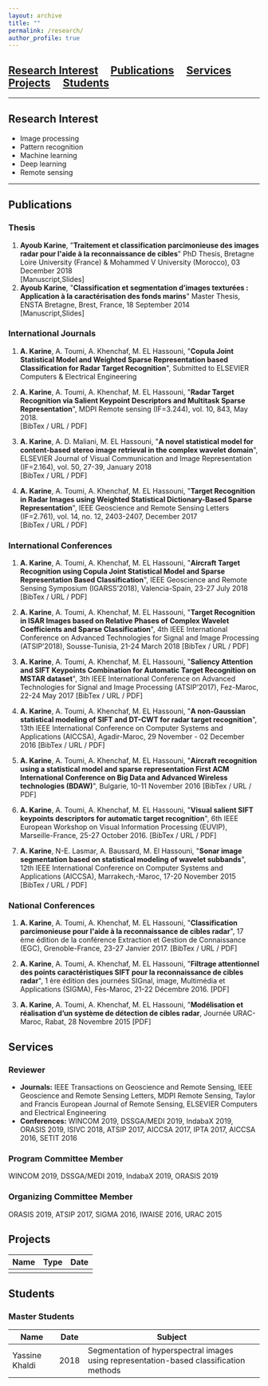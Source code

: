 ```yaml
---
layout: archive
title: ""
permalink: /research/
author_profile: true
---
```


## [Research Interest](#research-interest) &nbsp; &nbsp; [Publications](#publications) &nbsp; &nbsp; [Services](#services) &nbsp; &nbsp; [Projects](#projects) &nbsp; &nbsp; [Students](#students) 

---
## Research Interest
* Image processing  
* Pattern recognition
* Machine learning 
* Deep learning
* Remote sensing

---
## Publications

### Thesis
1. **Ayoub Karine**, "**Traitement et classification parcimonieuse des images radar pour l'aide à la reconnaissance de cibles**" 
PhD Thesis, Bretagne Loire University (France) & Mohammed V University (Morocco), 03 December 2018  
[Manuscript,Slides] 
2. **Ayoub Karine**, "**Classification et segmentation d’images texturées : Application à la caractérisation des fonds marins**" 
Master Thesis, ENSTA Bretagne, Brest, France, 18 September 2014  
[Manuscript,Slides]

### International Journals
1. **A. Karine**, A. Toumi, A. Khenchaf, M. EL Hassouni, "**Copula Joint Statistical Model and Weighted Sparse Representation based Classification for Radar Target Recognition**", Submitted to ELSEVIER Computers & Electrical Engineering 

2. **A. Karine**, A. Toumi, A. Khenchaf, M. EL Hassouni, "**Radar Target Recognition via Salient Keypoint Descriptors and Multitask Sparse Representation**", MDPI Remote sensing (IF=3.244), vol. 10, 843, May 2018.  
[BibTex / URL / PDF]  

3. **A. Karine**, A. D. Maliani, M. EL Hassouni, "**A novel statistical model for content-based stereo image retrieval in the complex wavelet domain**", ELSEVIER Journal of Visual Communication and Image Representation (IF=2.164), vol. 50, 27-39, January 2018  
[BibTex / URL / PDF]  

4. **A. Karine**, A. Toumi, A. Khenchaf, M. EL Hassouni, "**Target Recognition in Radar Images using Weighted Statistical Dictionary-Based Sparse Representation**", IEEE Geoscience and Remote Sensing Letters (IF=2.761), vol. 14, no. 12, 2403-2407, December 2017  
[BibTex / URL / PDF]  

### International Conferences
1. **A. Karine**, A. Toumi, A. Khenchaf, M. EL Hassouni, "**Aircraft Target Recognition using Copula Joint Statistical Model and Sparse Representation Based Classification**", IEEE Geoscience and Remote Sensing Symposium (IGARSS’2018), Valencia-Spain, 23-27 July 2018
[BibTex / URL / PDF]  

2. **A. Karine**, A. Toumi, A. Khenchaf, M. EL Hassouni, "**Target Recognition in ISAR Images based on Relative Phases of Complex Wavelet Coefficients and Sparse Classification**", 4th IEEE International Conference on Advanced Technologies for Signal and Image Processing (ATSIP’2018), Sousse-Tunisia, 21-24 March 2018
[BibTex / URL / PDF]  

3. **A. Karine**, A. Toumi, A. Khenchaf, M. EL Hassouni, "**Saliency Attention and SIFT Keypoints Combination for Automatic Target Recognition on MSTAR dataset**", 3th IEEE International Conference on Advanced Technologies for Signal and Image Processing (ATSIP’2017), Fez-Maroc, 22-24 May 2017
[BibTex / URL / PDF]  

4. **A. Karine**, A. Toumi, A. Khenchaf, M. EL Hassouni, "**A non-Gaussian statistical modeling of SIFT and DT-CWT for radar target recognition**", 13th IEEE International Conference on Computer Systems and Applications (AICCSA), Agadir-Maroc, 29 November - 02 December 2016 
[BibTex / URL / PDF]  

5. **A. Karine**, A. Toumi, A. Khenchaf, M. EL Hassouni, "**Aircraft recognition using a statistical model and sparse representation 
First ACM International Conference on Big Data and Advanced Wireless technologies (BDAW)**", Bulgarie, 10-11 November 2016
[BibTex / URL / PDF]  

6. **A. Karine**, A. Toumi, A. Khenchaf, M. EL Hassouni, "**Visual salient SIFT keypoints descriptors for automatic target recognition**", 
6th IEEE European Workshop on Visual Information Processing (EUVIP), Marseille-France, 25-27 October 2016. 
[BibTex / URL / PDF]  

7. **A. Karine**, N-E. Lasmar, A. Baussard, M. El Hassouni, "**Sonar image segmentation based on statistical modeling of wavelet subbands**", 12th IEEE International Conference on Computer Systems and Applications (AICCSA), Marrakech,-Maroc, 17-20 November 2015
[BibTex / URL / PDF]  

### National Conferences
1. **A. Karine**, A. Toumi, A. Khenchaf, M. EL Hassouni, "**Classification parcimonieuse pour l'aide à la reconnaissance de cibles radar**", 
17 ème édition de la conférence Extraction et Gestion de Connaissance (EGC), Grenoble-France, 23-27 Janvier 2017. 
[BibTex / URL / PDF]  

2. **A. Karine**, A. Toumi, A. Khenchaf, M. EL Hassouni, "**Filtrage attentionnel des points caractéristiques SIFT pour la reconnaissance de cibles radar**", 1 ère édition des journées SIGnal, image, Multimédia et Applications (SIGMA), Fès-Maroc, 21-22 Décembre 2016.
[PDF]  

3. **A. Karine**, A. Toumi, A. Khenchaf, M. EL Hassouni, "**Modélisation et réalisation d’un système de détection de cibles radar**, Journée URAC-Maroc, Rabat, 28 Novembre 2015
[PDF]

## Services 
### Reviewer
* **Journals:** IEEE Transactions on Geoscience and Remote Sensing, IEEE Geoscience and Remote Sensing Letters, MDPI Remote Sensing, 
Taylor and Francis European Journal of Remote Sensing, ELSEVIER Computers and Electrical Engineering
* **Conferences:** WINCOM 2019, DSSGA/MEDI 2019, IndabaX 2019, ORASIS 2019, ISIVC 2018, ATSIP 2017, AICCSA 2017, IPTA 2017, AICCSA 2016, SETIT 2016

### Program Committee Member
WINCOM 2019, DSSGA/MEDI 2019, IndabaX 2019, ORASIS 2019

### Organizing Committee Member
ORASIS 2019, ATSIP 2017, SIGMA 2016, IWAISE 2016, URAC 2015

## Projects

| Name | Type | Date |
|------|------|------|
|      |      |      |

## Students
### Master Students

| Name           | Date | Subject |
|----------------|------|---------|
| Yassine Khaldi | 2018 | Segmentation of hyperspectral images using representation-based classification methods   |
